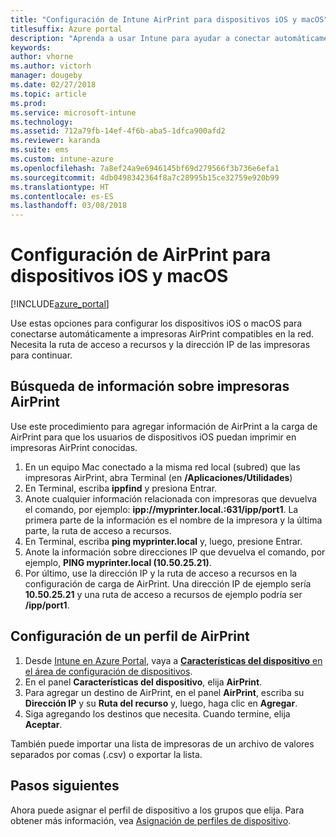 ```yaml
---
title: "Configuración de Intune AirPrint para dispositivos iOS y macOS"
titlesuffix: Azure portal
description: "Aprenda a usar Intune para ayudar a conectar automáticamente dispositivos iOS y macOS a impresoras AirPrint compatibles."
keywords: 
author: vhorne
ms.author: victorh
manager: dougeby
ms.date: 02/27/2018
ms.topic: article
ms.prod: 
ms.service: microsoft-intune
ms.technology: 
ms.assetid: 712a79fb-14ef-4f6b-aba5-1dfca900afd2
ms.reviewer: karanda
ms.suite: ems
ms.custom: intune-azure
ms.openlocfilehash: 7a8ef24a9e6946145bf69d279566f3b736e6efa1
ms.sourcegitcommit: 4db0498342364f8a7c28995b15ce32759e920b99
ms.translationtype: HT
ms.contentlocale: es-ES
ms.lasthandoff: 03/08/2018
---
```

# <a name="airprint-settings-for-ios-and-macos-devices"></a>Configuración de AirPrint para dispositivos iOS y macOS

[!INCLUDE[azure_portal](./includes/azure_portal.md)]

Use estas opciones para configurar los dispositivos iOS o macOS para conectarse automáticamente a impresoras AirPrint compatibles en la red. Necesita la ruta de acceso a recursos y la dirección IP de las impresoras para continuar.

## <a name="find-airprint-printer-information"></a>Búsqueda de información sobre impresoras AirPrint

Use este procedimiento para agregar información de AirPrint a la carga de AirPrint para que los usuarios de dispositivos iOS puedan imprimir en impresoras AirPrint conocidas.

1. En un equipo Mac conectado a la misma red local (subred) que las impresoras AirPrint, abra Terminal (en **/Aplicaciones/Utilidades**)
2. En Terminal, escriba **ippfind** y presiona Entrar.
3. Anote cualquier información relacionada con impresoras que devuelva el comando, por ejemplo: **ipp://myprinter.local.:631/ipp/port1**. La primera parte de la información es el nombre de la impresora y la última parte, la ruta de acceso a recursos.
4. En Terminal, escriba **ping myprinter.local** y, luego, presione Entrar.
5. Anote la información sobre direcciones IP que devuelva el comando, por ejemplo, **PING myprinter.local (10.50.25.21)**.
6. Por último, use la dirección IP y la ruta de acceso a recursos en la configuración de carga de AirPrint. Una dirección IP de ejemplo sería **10.50.25.21** y una ruta de acceso a recursos de ejemplo podría ser **/ipp/port1**.

## <a name="configure-an-airprint-profile"></a>Configuración de un perfil de AirPrint

1. Desde [Intune en Azure Portal](https://portal.azure.com), vaya a [**Características del dispositivo** en el área de configuración de dispositivos](device-features-configure.md). 
1. En el panel **Características del dispositivo**, elija **AirPrint**.
2. Para agregar un destino de AirPrint, en el panel **AirPrint**, escriba su **Dirección IP** y su **Ruta del recurso** y, luego, haga clic en **Agregar**.
3. Siga agregando los destinos que necesita. Cuando termine, elija **Aceptar**.

También puede importar una lista de impresoras de un archivo de valores separados por comas (.csv) o exportar la lista.


## <a name="next-steps"></a>Pasos siguientes

Ahora puede asignar el perfil de dispositivo a los grupos que elija. Para obtener más información, vea [Asignación de perfiles de dispositivo](device-profile-assign.md).